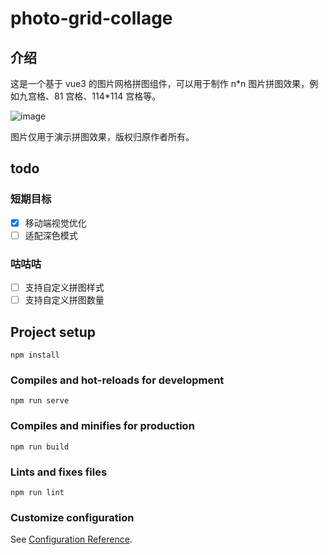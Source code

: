 # photo-grid-collage

## 介绍

这是一个基于 vue3 的图片网格拼图组件，可以用于制作 n\*n 图片拼图效果，例如九宫格、81 宫格、114\*114 宫格等。

![image](https://github.com/user-attachments/assets/c5487635-e3bf-4b60-8353-615f67dd5b48)

图片仅用于演示拼图效果，版权归原作者所有。

## todo

### 短期目标

- [x] 移动端视觉优化
- [ ] 适配深色模式

### 咕咕咕

- [ ] 支持自定义拼图样式
- [ ] 支持自定义拼图数量

## Project setup

```
npm install
```

### Compiles and hot-reloads for development

```
npm run serve
```

### Compiles and minifies for production

```
npm run build
```

### Lints and fixes files

```
npm run lint
```

### Customize configuration

See [Configuration Reference](https://cli.vuejs.org/config/).
